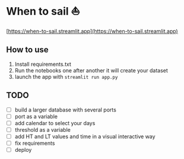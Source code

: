 # When to sail ⛵

[https://when-to-sail.streamlit.app](https://when-to-sail.streamlit.app)

## How to use 
1. Install requirements.txt
2. Run the notebooks one after another it will create your dataset
3. launch the app with `streamlit run app.py`

## TODO
- [ ] build a larger database with several ports
- [ ] port as a variable
- [ ] add calendar to select your days
- [ ] threshold as a variable
- [ ] add HT and LT values and time in a visual interactive way
- [ ] fix requirements
- [ ] deploy

